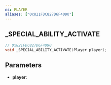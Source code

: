 ```yaml
---
ns: PLAYER
aliases: ["0x821FDC827D6F4090"]
---
```

## _SPECIAL_ABILITY_ACTIVATE

```c
// 0x821FDC827D6F4090
void _SPECIAL_ABILITY_ACTIVATE(Player player);
```

## Parameters
* **player**: 

